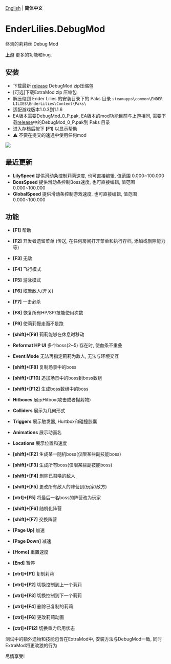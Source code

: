 [English](README.md) | **简体中文**
# EnderLilies.DebugMod
终焉的莉莉丝 Debug Mod

[上游](https://github.com/Trexounay/EnderLilies.DebugMod) 更多的功能和bug.
## 安装
 - 下载最新 [release](https://github.com/EnderLiliesFans5040/EnderLilies-Debug-Mod/releases/latest) DebugMod zip压缩包
 - [可选]下载ExtraMod zip 压缩包
 - 解压缩到 Ender Lilies 的安装目录下的 Paks 目录
 `steamapps\common\ENDER LILIES\EnderLilies\Content\Paks\`
 - 适配游戏版本1.0.3到1.1.6
 - EA版本需要DebugMod_0_P.pak, EA版本的mod功能目前与[上游](https://github.com/Trexounay/EnderLilies.DebugMod)相同, 需要下载[release](https://github.com/EnderLiliesFans5040/EnderLilies-Debug-Mod/releases/latest)中的DebugMod_0_P.pak到 Paks 目录
 - 进入存档后按下 **[F1]** 以显示帮助
 - :warning:  不要在提交的速通中使用任何mod

![](https://i.imgur.com/cVu3sxn.jpg)

## 最近更新
 - **LilySpeed** 提供滑动条控制莉莉速度, 也可直接编辑, 值范围 0.000~100.000
 - **BossSpeed** 提供滑动条控制Boss速度, 也可直接编辑, 值范围 0.000~100.000
 - **GlobalSpeed** 提供滑动条控制游戏速度, 也可直接编辑, 值范围 0.000~100.000

## 功能
 - **[F1]** 帮助
 - **[F2]** 开发者遗留菜单 (传送, 在任何房间打开菜单和执行存档, 添加或删除能力等)
 - **[F3]** 无敌
 - **[F4]** 飞行模式
 - **[F5]** 游泳模式
 - **[F6]** 眩晕敌人(开关)
 - **[F7]** 一击必杀
 - **[F8]** 恢复所有HP/SP/技能使用次数
 - **[F9]** 使莉莉慢走而不是跑
 - **[shift]+[F9]** 莉莉能够在休息时移动
 - **Reformat HP UI** 多个boss(2~5) 存在时, 使血条不重叠
 - **Event Mode** 无法再指定莉莉为敌人, 无法与环境交互
 - **[shift]+[F8]** 复制场景中的boss
 - **[shift]+[F10]** 追加场景中的boss到boss数组
 - **[shift]+[F12]** 生成boss数组中的boss

 - **Hitboxes** 展示Hitbox(攻击或者抛射物)
 - **Colliders** 展示为几何形式
 - **Triggers** 展示触发器, Hurtbox和碰撞胶囊
 - **Animations** 展示动画名
 - **Locations** 展示位置和速度
 - **[shift]+[F2]** 生成某一随机boss(仅限某些副技能boss)
 - **[shift]+[F3]** 生成所有boss(仅限某些副技能boss)
 - **[shift]+[F4]** 删除已召唤的敌人
 - **[shift]+[F5]** 更改所有敌人的阵营到(玩家/敌方)
 - **[ctrl]+[F5]** 将最后一名boss的阵营改为玩家
 - **[shift]+[F6]** 随机化阵营
 - **[shift]+[F7]** 交换阵营
 
 - **[Page Up]** 加速
 - **[Page Down]** 减速
 - **[Home]** 重置速度
 - **[End]** 暂停

 - **[ctrl]+[F1]** 复制莉莉
 - **[ctrl]+[F2]** 切换控制到上一个莉莉
 - **[ctrl]+[F3]** 切换控制到下一个莉莉
 - **[ctrl]+[F4]** 删除已复制的莉莉
 - **[ctrl]+[F6]** 更改莉莉动画
 - **[ctrl]+[F12]** 切换重力启用状态

测试中的额外遗物和技能包含在ExtraMod中, 安装方法与DebugMod一致, 同时ExtraMod将更改狼的行为

尽情享受!
